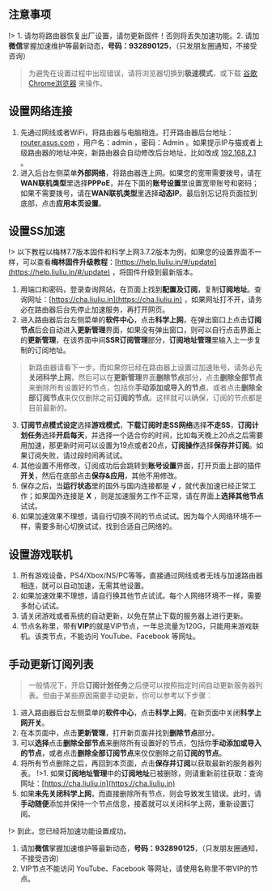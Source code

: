 ## 注意事项
!> 1. 请勿将路由器恢复出厂设置，请勿更新固件！否则将丢失加速功能。2. 请加**微信**掌握加速维护等最新动态，**号码：932890125**，（只发朋友圈通知，不接受咨询）

> 为避免在设置过程中出现错误，请将浏览器切换到**极速模式**，或下载 [谷歌Chrome浏览器](http://down.tech.sina.com.cn/page/40975.html) 来操作。


## 设置网络连接
1. 先通过网线或者WiFi，将路由器与电脑相连。打开路由器后台地址：[router.asus.com](http://router.asus.com) ，用户名：admin ，密码：Admin 。如果提示IP与猫或者上级路由器的地址冲突，新路由器会自动修改后台地址，比如改成 [192.168.2.1](http://192.168.2.1]) 。
2. 进入后台左侧菜单**外部网络**，将路由器连上网。如果您的宽带需要拨号，请在**WAN联机类型**里选择**PPPoE**，并在下面的**账号设置**里设置宽带账号和密码；如果不需要拨号，请在**WAN联机类型**里选择**动态IP**。最后别忘记将页面拉到底部，点击**应用本页设置**。

## 设置SS加速
!> 以下教程以梅林7.7版本固件和科学上网3.7.2版本为例，如果您的设置界面不一样，可以查看**梅林固件升级教程**：[https://help.liuliu.in/#/update](https://help.liuliu.in/#/update) ，将固件升级到最新版本。

1. 用端口和密码，登录查询网站，在页面上找到**配置及订阅**，复制**订阅地址**。查询网址：[https://cha.liuliu.in](https://cha.liuliu.in) ，如果网址打不开，请务必在路由器后台先停止加速服务，再打开网页。
2. 进入路由器后台左侧菜单的**软件中心**，点击**科学上网**，在弹出窗口上点击**订阅节点**后会自动进入**更新管理**界面，如果没有弹出窗口，则可以自行点击界面上的**更新管理**，在该界面中间**SSR订阅管理**部分，**订阅地址管理**里输入上一步复制的订阅地址。

> 新路由器请看下一步。而如果你已经在路由器上设置过加速账号，请务必先**关闭科学上网**，然后可以在**更新管理**界面**删除节点**部分，点击**删除全部节点**来删除所有设置好的节点，包括你**手动添加或导入的节点**，或者点击**删除全部订阅节点**来仅仅删除之前**订阅的节点**。这样就可以确保，订阅的节点都是目前最新的。

3. **订阅节点模式设定**选择**游戏模式**，**下载订阅时走SS网络**选择**不走SS**，**订阅计划任务**选择**开启每天**，并选择一个适合你的时间，比如每天晚上20点之后需要用加速，那更新时间可以设置为19点或者20点，**订阅操作**选择**保存并订阅**。如果订阅失败，请过段时间再试试。
4. 其他设置不用修改，订阅成功后会跳转到**账号设置**界面，打开页面上部的插件**开关**，然后在底部点击**保存&应用**，其他不用修改。
5. 保存之后，当**运行状态**里的国外与国内连接都是 **√** ，就代表加速已经正常工作；如果国外连接是 **X** ，则是加速服务工作不正常，请在界面上**选择其他节点**试试。
6. 如果加速效果不理想，请自行切换不同的节点试试。因为每个人网络环境不一样，需要多耐心切换试试，找到合适自己网络的。


## 设置游戏联机
1. 所有游戏设备，PS4/Xbox/NS/PC等等，直接通过网线或者无线与加速路由器相连，就可以自动加速，无需其他设置。
2. 如果加速效果不理想，请自行换其他节点试试。每个人网络环境不一样，需要多耐心试试。
3. 请关闭游戏或者系统的自动更新，以免在禁止下载的服务器上进行更新。
4. 节点名称里，带有**VIP**的就是VIP节点，一年总流量为120G，只能用来游戏联机。该类节点，不能访问 YouTube、Facebook 等网址。

## 手动更新订阅列表
> 一般情况下，开启**订阅计划任务**之后便可以按照指定时间自动更新服务器列表。但由于某些原因需要手动更新，你可以参考以下步骤：

1. 进入路由器后台左侧菜单的**软件中心**，点击**科学上网**，在新页面中关闭**科学上网开关**。
2. 在本页面中，点击**更新管理**，打开新页面并找到**删除节点**部分。
3. 可以**选择**点击**删除全部节点**来删除所有设置好的节点，包括你**手动添加或导入的节点**，或者点击**删除全部订阅节点**来仅仅删除之前**订阅的节点**。
4. 将所有节点删除之后，再回到本页面，点击**保存并订阅**以获取最新的服务器列表。
!>1. 如果**订阅地址管理**中的**订阅地址**已被删除，则请重新前往获取：查询网址：[https://cha.liuliu.in](https://cha.liuliu.in) 
2. 如果**未先关闭科学上网**，而直接删除所有节点，则会导致发生错误。此时，请**手动随便**添加并保持一个节点信息，接着就可以关闭科学上网，重新设置订阅。

!> 到此，您已经将加速功能设置成功。
1. 请加**微信**掌握加速维护等最新动态，**号码：932890125**，（只发朋友圈通知，不接受咨询）
2. VIP节点不能访问 YouTube、Facebook 等网址，请使用名称里不带VIP的节点。

